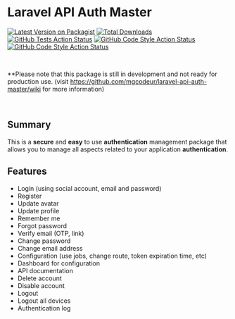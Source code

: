 #  Laravel API Auth Master

[![Latest Version on Packagist](https://poser.pugx.org/mgcodeur/laravel-api-auth-master/v/stable)](https://packagist.org/packages/mgcodeur/laravel-api-auth-master)
[![Total Downloads](https://poser.pugx.org/mgcodeur/laravel-api-auth-master/downloads)](https://packagist.org/packages/mgcodeur/laravel-api-auth-master)
[![GitHub Tests Action Status](https://github.com/mgcodeur/laravel-api-auth-master/workflows/PHPStan/badge.svg)](https://github.com/mgcodeur/laravel-api-auth-master/actions?query=workflow%3APHPStan)
[![GitHub Code Style Action Status](https://github.com/mgcodeur/laravel-api-auth-master/workflows/Fix%20PHP%20code%20style%20issues/badge.svg)](https://github.com/mgcodeur/laravel-api-auth-master/actions?query=workflow%3AFix%20PHP%20code%20style%20issues)
[![GitHub Code Style Action Status](https://github.com/mgcodeur/laravel-api-auth-master/workflows/run-tests/badge.svg)](https://github.com/mgcodeur/laravel-api-auth-master/actions?query=workflow%3Arun-tests)

<br/>

**Please note that this package is still in development and not ready for production use. (visit https://github.com/mgcodeur/laravel-api-auth-master/wiki for more information)

<br/>

##  Summary

This is a **secure** and **easy** to use **authentication** management package that allows you to manage all aspects related to your application **authentication**.

## Features

* Login (using social account, email and password)
* Register
* Update avatar
* Update profile
* Remember me
* Forgot password
* Verify email (OTP, link)
* Change password
* Change email address
* Configuration (use jobs, change route, token expiration time, etc)
* Dashboard for configuration
* API documentation
* Delete account
* Disable account
* Logout
* Logout all devices
* Authentication log

